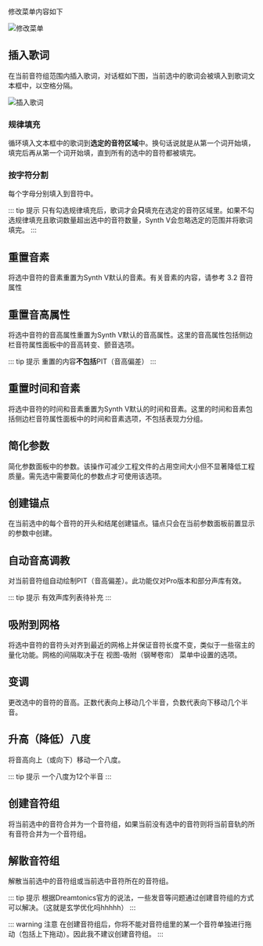 修改菜单内容如下

![修改菜单](/synthesizer-v-r2-docs/2/2.13.png)

## 插入歌词

在当前音符组范围内插入歌词，对话框如下图，当前选中的歌词会被填入到歌词文本框中，以空格分隔。

![插入歌词](/synthesizer-v-r2-docs/2/2.14.png)

### 规律填充

循环填入文本框中的歌词到**选定的音符区域**中。换句话说就是从第一个词开始填，填完后再从第一个词开始填，直到所有的选中的音符都被填完。

### 按字符分割

每个字母分别填入到音符中。

::: tip 提示
只有勾选规律填充后，歌词才会**只**填充在选定的音符区域里。如果不勾选规律填充且歌词数量超出选中的音符数量，Synth V会忽略选定的范围并将歌词填完。
:::

## 重置音素

将选中音符的音素重置为Synth V默认的音素。有关音素的内容，请参考 3.2 音符属性

## 重置音高属性

将选中音符的音高属性重置为Synth V默认的音高属性。这里的音高属性包括侧边栏音符属性面板中的音高转变、颤音选项。

::: tip 提示
重置的内容**不包括**PIT（音高偏差）
:::

## 重置时间和音素

将选中音符的时间和音素重置为Synth V默认的时间和音素。这里的时间和音素包括侧边栏音符属性面板中的时间和音素选项，不包括表现力分组。

## 简化参数

简化参数面板中的参数。该操作可减少工程文件的占用空间大小但不显著降低工程质量。需先选中需要简化的参数点才可使用该选项。

## 创建锚点

在当前选中的每个音符的开头和结尾创建锚点。锚点只会在当前参数面板前置显示的参数中创建。

## 自动音高调教

对当前音符组自动绘制PIT（音高偏差）。此功能仅对Pro版本和部分声库有效。

::: tip 提示
有效声库列表待补充
:::

## 吸附到网格

将选中音符的音符头对齐到最近的网格上并保证音符长度不变，类似于一些宿主的量化功能。网格的间隔取决于在 视图-吸附（钢琴卷帘） 菜单中设置的选项。

## 变调

更改选中的音符的音高。正数代表向上移动几个半音，负数代表向下移动几个半音。

## 升高（降低）八度

将音高向上（或向下）移动一个八度。

::: tip 提示
一个八度为12个半音
:::

## 创建音符组

将当前选中的音符合并为一个音符组，如果当前没有选中的音符则将当前音轨的所有音符合并为一个音符组。

## 解散音符组

解散当前选中的音符组或当前选中音符所在的音符组。

::: tip 提示
根据Dreamtonics官方的说法，一些发音等问题通过创建音符组的方式可以解决。（这就是玄学优化吗hhhhh）
:::

::: warning 注意
在创建音符组后，你将不能对音符组里的某一个音符单独进行拖动（包括上下拖动）。因此我不建议创建音符组。
:::

<Vssue :title="$title" />
